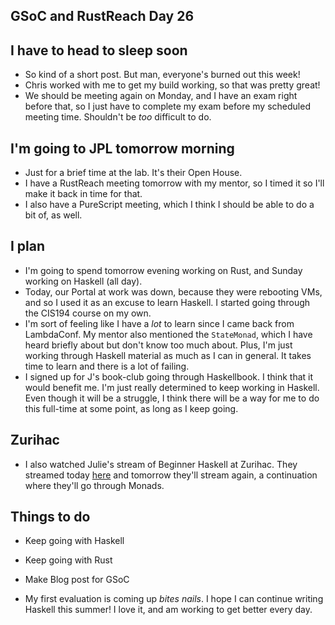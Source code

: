 ## GSoC and RustReach Day 26

## I have to head to sleep soon
- So kind of a short post. But man, everyone's burned out this week!
- Chris worked with me to get my build working, so that was pretty great!
- We should be meeting again on Monday, and I have an exam right before that, so I just have to complete
  my exam before my scheduled meeting time. Shouldn't be *too* difficult to do.

## I'm going to JPL tomorrow morning
- Just for a brief time at the lab. It's their Open House.
- I have a RustReach meeting tomorrow with my mentor, so I timed it so I'll make it back in time for that.
- I also have a PureScript meeting, which I think I should be able to do a bit of, as well.

## I plan
- I'm going to spend tomorrow evening working on Rust, and Sunday working on Haskell (all day).
- Today, our Portal at work was down, because they were rebooting VMs, and so I used it as an excuse to learn
  Haskell. I started going through the CIS194 course on my own. 
- I'm sort of feeling like I have a *lot* to learn since I came back from LambdaConf. My mentor also mentioned
  the ```StateMonad```, which I have heard briefly about but don't know too much about. Plus, I'm just working through
  Haskell material as much as I can in general. It takes time to learn and there is a lot of failing.
- I signed up for J's book-club going through Haskellbook. I think that it would benefit me. I'm just really determined
  to keep working in Haskell. Even though it will be a struggle, I think there will be a way for me to do this full-time
  at some point, as long as I keep going.
  
## Zurihac
- I also watched Julie's stream of Beginner Haskell at Zurihac. They streamed today [here](https://www.youtube.com/watch?v=4fNIhrDhaYA)
  and tomorrow they'll stream again, a continuation where they'll go through Monads.
  
## Things to do
- Keep going with Haskell
- Keep going with Rust
- Make Blog post for GSoC

- My first evaluation is coming up *bites nails*. I hope I can continue writing Haskell this summer! I love it, and am working
  to get better every day.
